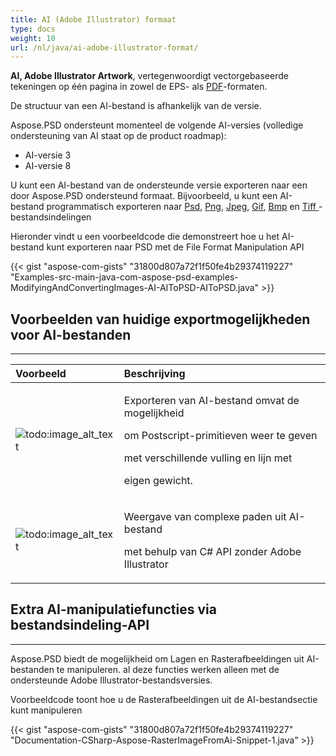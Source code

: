 ```yaml
---
title: AI (Adobe Illustrator) formaat
type: docs
weight: 10
url: /nl/java/ai-adobe-illustrator-format/
---
```


**AI, Adobe Illustrator Artwork**, vertegenwoordigt vectorgebaseerde tekeningen op één pagina in zowel de EPS- als [PDF](https://wiki.fileformat.com/view/pdf/)-formaten.

De structuur van een AI-bestand is afhankelijk van de versie.

Aspose.PSD ondersteunt momenteel de volgende AI-versies (volledige ondersteuning van AI staat op de product roadmap):

- AI-versie 3
- AI-versie 8



U kunt een AI-bestand van de ondersteunde versie exporteren naar een door Aspose.PSD ondersteund formaat. Bijvoorbeeld, u kunt een AI-bestand programmatisch exporteren naar [Psd](https://wiki.fileformat.com/image/psd/), [Png](https://wiki.fileformat.com/image/png/), [Jpeg](https://wiki.fileformat.com/image/jpeg/), [Gif](https://wiki.fileformat.com/image/gif/), [Bmp](https://wiki.fileformat.com/image/bmp/) en [Tiff ](https://wiki.fileformat.com/image/tiff)-bestandsindelingen

Hieronder vindt u een voorbeeldcode die demonstreert hoe u het AI-bestand kunt exporteren naar PSD met de File Format Manipulation API

{{< gist "aspose-com-gists" "31800d807a72f1f50fe4b29374119227" "Examples-src-main-java-com-aspose-psd-examples-ModifyingAndConvertingImages-AI-AIToPSD-AIToPSD.java" >}}


## **Voorbeelden van huidige exportmogelijkheden voor AI-bestanden**
-----

|**Voorbeeld**|**Beschrijving**|
| :- | :- |
|![todo:image_alt_text](/download/attachments/105284081/1134427704)|<p>Exporteren van AI-bestand omvat de mogelijkheid</p><p>om Postscript-primitieven weer te geven</p><p>met verschillende vulling en lijn met</p><p>eigen gewicht.</p>|
|![todo:image_alt_text](/download/attachments/105284081/53059531)|<p>Weergave van complexe paden uit AI-bestand</p><p>met behulp van C# API zonder Adobe Illustrator</p>|

## **Extra AI-manipulatiefuncties via bestandsindeling-API**
-----
Aspose.PSD biedt de mogelijkheid om Lagen en Rasterafbeeldingen uit AI-bestanden te manipuleren. al deze functies werken alleen met de ondersteunde Adobe Illustrator-bestandsversies.

Voorbeeldcode toont hoe u de Rasterafbeeldingen uit de AI-bestandsectie kunt manipuleren

{{< gist "aspose-com-gists" "31800d807a72f1f50fe4b29374119227" "Documentation-CSharp-Aspose-RasterImageFromAi-Snippet-1.java" >}}

